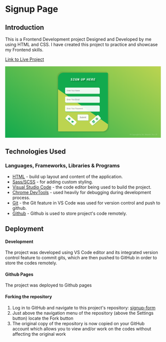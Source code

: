 # Signup Page

## Introduction

This is a Frontend Development project Designed and Developed by me using HTML and CSS. I have created this project to practice and showcase my Frontend skills. 

[Link to Live Project](https://muneebali500.github.io/signup-form/)

![signup page](/singup.png)

## Technologies Used

### Languages, Frameworks, Libraries & Programs

- [HTML](https://developer.mozilla.org/en-US/docs/Web/HTML) - build up layout and content of the application.
- [Sass/SCSS](https://sass-lang.com/documentation) - for adding custom styling.
- [Visual Studio Code](https://code.visualstudio.com/) - the code editor being used to build the project.
- [Chrome DevTools](https://developer.chrome.com/docs/devtools/) - used heavily for debugging during development process.
- [Git](https://git-scm.com/) - the Git feature in VS Code was used for version control and push to github.
- [Github](https://github.com/) - Github is used to store project's code remotely.

## Deployment

#### Development

The project was developed using VS Code editor and its integrated version control feature to commit gits, which are then pushed to GitHub in order to store the codes remotely.

#### Github Pages
The project was deployed to Github pages

#### Forking the repository

1. Log in to GitHub and navigate to this project's repository: [signup-form](https://github.com/signup-form)
2. Just above the navigation menu of the repository (above the Settings button) locate the Fork button
3. The original copy of the repository is now copied on your GitHub account which allows you to view and/or work on the codes without affecting the original work

